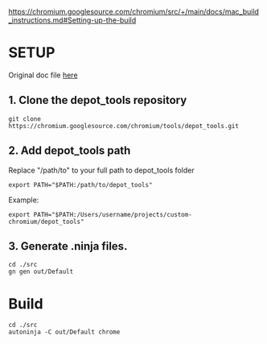 https://chromium.googlesource.com/chromium/src/+/main/docs/mac_build_instructions.md#Setting-up-the-build

# SETUP 
Original doc file [here](https://chromium.googlesource.com/chromium/src/+/main/docs/mac_build_instructions.md#install)
## 1. Clone the depot_tools repository
    
    git clone https://chromium.googlesource.com/chromium/tools/depot_tools.git

## 2. Add depot_tools path
Replace "/path/to" to your full path to depot_tools folder
    
    export PATH="$PATH:/path/to/depot_tools"

Example:

    export PATH="$PATH:/Users/username/projects/custom-chromium/depot_tools"

## 3. Generate .ninja files.
    
    cd ./src
    gn gen out/Default

# Build

    cd ./src
    autoninja -C out/Default chrome

